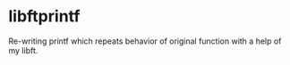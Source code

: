 # libftprintf

Re-writing printf which repeats behavior of original function with a help of my libft.
